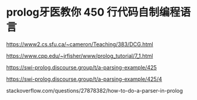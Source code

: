 # prolog牙医教你 450 行代码自制编程语言





https://www2.cs.sfu.ca/~cameron/Teaching/383/DCG.html

https://www.cpp.edu/~jrfisher/www/prolog_tutorial/7_1.html




https://swi-prolog.discourse.group/t/a-parsing-example/425


https://swi-prolog.discourse.group/t/a-parsing-example/425/4
















stackoverflow.com/questions/27878382/how-to-do-a-parser-in-prolog

























